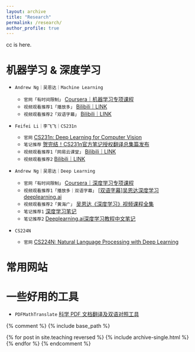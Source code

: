 ```yaml
---
layout: archive
title: "Research"
permalink: /research/
author_profile: true
---
```


cc is here. 

# 机器学习 & 深度学习
* `Andrew Ng｜吴恩达｜Machine Learning`
  * `官网「有时间限制」` <a href="https://www.coursera.org/specializations/machine-learning-introduction#courses" target="_blank">Coursera｜机器学习专项课程</a>
  * `视频观看推荐1「播放多」` <a href="https://www.bilibili.com/video/BV1Bq421A74G?vd_source=19f572b03f2ec7aebf1de5d4242523ce&spm_id_from=333.788.videopod.episodes" target="_blank">Bilibili｜LINK</a>
  * `视频观看推荐2「双语字幕」` <a href="https://www.bilibili.com/video/BV1owrpYKEtP/?spm_id_from=333.788.videopod.episodes&vd_source=19f572b03f2ec7aebf1de5d4242523ce&p=125" target="_blank">Bilibili｜LINK</a>

* `Feifei Li｜李飞飞｜CS231n`
  * `官网` <a href="http://vision.stanford.edu/teaching/cs231n/index.html" target="_blank">CS231n: Deep Learning for Computer Vision</a>
  * `笔记推荐` <a href="https://zhuanlan.zhihu.com/p/21930884" target="_blank">贺完结！CS231n官方笔记授权翻译总集篇发布</a>
  * `视频观看推荐1「网易云课堂」` <a href="https://www.bilibili.com/video/BV1nJ411z7fe?spm_id_from=333.788.videopod.episodes&vd_source=19f572b03f2ec7aebf1de5d4242523ce" target="_blank">Bilibili｜LINK</a>
  * `视频观看推荐2` <a href="https://www.bilibili.com/video/BV1GvyGYCEDP?buvid=Y8431C82ADC6E85B46D09529D930111DA230&from_spmid=search.search-result.0.0&is_story_h5=false&mid=v%2BqB8wGtlO0J4uTL9QU7lA%3D%3D&plat_id=116&share_from=ugc&share_medium=iphone&share_plat=ios&share_session_id=B462D761-9BD5-4D6C-9667-3B26929E57FA&share_source=WEIXIN&share_tag=s_i&spmid=united.player-video-detail.0.0&timestamp=1729649073&unique_k=wU9HpH9&up_id=1266399589&vd_source=19f572b03f2ec7aebf1de5d4242523ce&spm_id_from=333.788.videopod.episodes" target="_blank">Bilibili｜LINK</a>

* `Andrew Ng｜吴恩达｜Deep Learning`
  * `官网「有时间限制」` <a href="https://www.coursera.org/specializations/deep-learning" target="_blank">Coursera｜深度学习专项课程</a>
  * `视频观看推荐1「播放多｜双语字幕」` <a href="https://www.bilibili.com/video/BV1FT4y1E74V/?spm_id_from=333.337.search-card.all.click&vd_source=19f572b03f2ec7aebf1de5d4242523ce" target="_blank">[双语字幕]吴恩达深度学习deeplearning.ai</a>
  * `视频观看推荐2「黄海广」` <a href="https://www.bilibili.com/video/BV16r4y1Y7jv/?vd_source=19f572b03f2ec7aebf1de5d4242523ce" target="_blank">吴恩达《深度学习》视频课程全集</a>
  * `笔记推荐1` <a href="http://www.ai-start.com/dl2017/" target="_blank">深度学习笔记</a>
  * `笔记推荐2` <a href="https://github.com/fengdu78/deeplearning_ai_books?tab=readme-ov-file" target="_blank">Deeplearning.ai深度学习教程中文笔记</a>

* `CS224N`
  * `官网` <a href="http://vision.stanford.edu/teaching/cs231n/index.html" target="_blank">CS224N: Natural Language Processing with Deep Learning</a>

# 常用网站


# 一些好用的工具
* `PDFMathTranslate` <a href="https://github.com/Byaidu/PDFMathTranslate/blob/main/docs/README_zh-CN.md" target="_blank">科学 PDF 文档翻译及双语对照工具</a>




{% comment %}
{% include base_path %}

{% for post in site.teaching reversed %}
  {% include archive-single.html %}
{% endfor %}
{% endcomment %}
